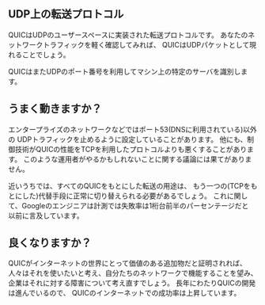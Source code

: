 ## UDP上の転送プロトコル

QUICはUDPのユーザースペースに実装された転送プロトコルです。
あなたのネットワークトラフィックを軽く確認してみれば、
QUICはUDPパケットとして現れることでしょう。

QUICはまたUDPのポート番号を利用してマシン上の特定のサーバを識別します。

## うまく動きますか？

エンタープライズのネットワークなどではポート53(DNSに利用されている)以外の
UDPトラフィックを止めるように設定していることがあります。
他にも、制御技術がQUICの性能をTCPを利用したプロトコルよりも悪くすることがあります。
このような運用者がやるかもしれないことに関する議論には果てがありません。

近いうちでは、すべてのQUICをもとにした転送の用途は、
もう一つの(TCPをもとにした)代替手段に正常に切り替えられる必要があるでしょう。
これに関して、Googleのエンジニアは計測では失敗率は1桁台前半のパーセンテージだと
以前に言及しています。

## 良くなりますか？

QUICがインターネットの世界にとって価値のある追加物だと証明されれば、
人々はそれを使いたいと考え、自分たちのネットワークで機能することを望み、
企業はそれに対する障害について考え直すでしょう。
長年にわたりQUICの開発は進んでいるので、
QUICのインターネットでの成功率は上昇しています。
